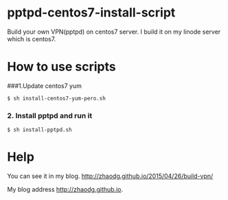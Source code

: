 # pptpd-centos7-install-script
Build your own VPN(pptpd) on centos7 server. I build it on my linode server which is centos7.


# How to use scripts

###1.Update centos7 yum
```
$ sh install-centos7-yum-pero.sh
```
### 2. Install pptpd and run it
```
$ sh install-pptpd.sh
```

# Help
You can see it in my blog.
<http://zhaodg.github.io/2015/04/26/build-vpn/>

My blog address <http://zhaodg.github.io>.

